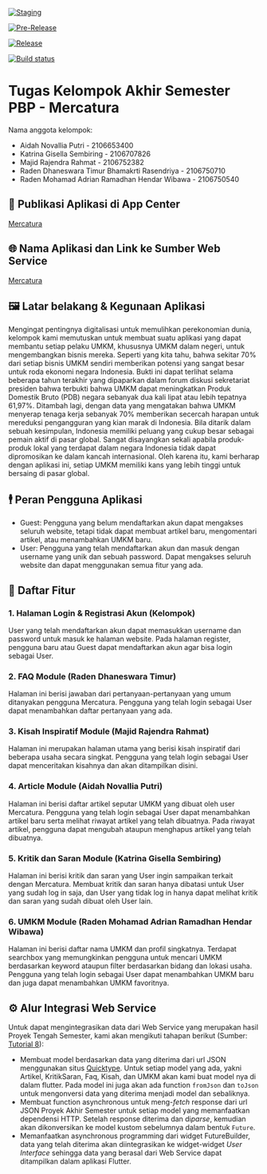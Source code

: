 [![Staging](https://github.com/AdrianRamadhan27/mercatura_mobile/actions/workflows/staging.yml/badge.svg?branch=staging)](https://github.com/AdrianRamadhan27/mercatura_mobile/actions/workflows/staging.yml)

[![Pre-Release](https://github.com/AdrianRamadhan27/mercatura_mobile/actions/workflows/pre-release.yml/badge.svg?branch=staging)](https://github.com/AdrianRamadhan27/mercatura_mobile/actions/workflows/pre-release.yml)

[![Release](https://github.com/AdrianRamadhan27/mercatura_mobile/actions/workflows/release.yml/badge.svg?branch=main)](https://github.com/AdrianRamadhan27/mercatura_mobile/actions/workflows/release.yml)

[![Build status](https://build.appcenter.ms/v0.1/apps/bd9aa5e5-8f5a-463b-9eb5-a901b274c59b/branches/main/badge)](https://appcenter.ms)

# Tugas Kelompok Akhir Semester PBP - Mercatura

Nama anggota kelompok:
- Aidah Novallia Putri - 2106653400
- Katrina Gisella Sembiring - 2106707826
- Majid Rajendra Rahmat - 2106752382
- Raden Dhaneswara Timur Bhamakrti Rasendriya - 2106750710
- Raden Mohamad Adrian Ramadhan Hendar Wibawa - 2106750540

## 📱 Publikasi Aplikasi di App Center
[Mercatura](https://install.appcenter.ms/orgs/mercatura_mobile/apps/mercatura/distribution_groups/public)

## 🌐 Nama Aplikasi dan Link ke Sumber Web Service
[Mercatura](https://mercatura-id.up.railway.app)


## 🖼 Latar belakang & Kegunaan Aplikasi
Mengingat pentingnya digitalisasi untuk memulihkan perekonomian dunia, kelompok kami memutuskan untuk membuat suatu aplikasi yang dapat membantu setiap pelaku UMKM, khususnya UMKM dalam negeri, untuk mengembangkan bisnis mereka. Seperti yang kita tahu, bahwa sekitar 70% dari setiap bisnis UMKM sendiri memberikan potensi yang sangat besar untuk roda ekonomi negara Indonesia. Bukti ini dapat terlihat selama beberapa tahun terakhir yang dipaparkan dalam forum diskusi sekretariat presiden bahwa terbukti bahwa UMKM dapat meningkatkan Produk Domestik Bruto (PDB) negara sebanyak dua kali lipat atau lebih tepatnya 61,97%. Ditambah lagi, dengan data yang mengatakan bahwa UMKM menyerap tenaga kerja sebanyak 70% memberikan secercah harapan untuk mereduksi pengangguran yang kian marak di Indonesia. Bila ditarik dalam sebuah kesimpulan, Indonesia memiliki peluang yang cukup besar sebagai pemain aktif di pasar global. Sangat disayangkan sekali apabila produk-produk lokal yang terdapat dalam negara Indonesia tidak dapat dipromosikan ke dalam kancah internasional. Oleh karena itu, kami berharap dengan aplikasi ini, setiap UMKM memiliki kans yang lebih tinggi  untuk bersaing di pasar global. 


## 🕴 Peran Pengguna Aplikasi
- Guest: Pengguna yang belum mendaftarkan akun dapat mengakses seluruh website, tetapi tidak dapat membuat artikel baru, mengomentari artikel, atau menambahkan UMKM baru.
- User: Pengguna yang telah mendaftarkan akun dan masuk dengan username yang unik dan sebuah password. Dapat mengakses seluruh website dan dapat menggunakan semua fitur yang ada.


## 📲 Daftar Fitur

### 1. Halaman Login & Registrasi Akun (Kelompok)
User yang telah mendaftarkan akun dapat memasukkan username dan password untuk masuk ke halaman website. Pada halaman register, pengguna baru atau Guest dapat mendaftarkan akun agar bisa login sebagai User.

### 2. FAQ Module (Raden Dhaneswara Timur)
Halaman ini berisi jawaban dari pertanyaan-pertanyaan yang umum ditanyakan pengguna Mercatura. Pengguna yang telah login sebagai User dapat menambahkan daftar pertanyaan yang ada.

### 3. Kisah Inspiratif Module (Majid Rajendra Rahmat)
Halaman ini merupakan halaman utama yang berisi kisah inspiratif dari beberapa usaha secara singkat. Pengguna yang telah login sebagai User dapat menceritakan kisahnya dan akan ditampilkan disini. 

### 4. Article Module (Aidah Novallia Putri)
Halaman ini berisi daftar artikel seputar UMKM yang dibuat oleh user Mercatura. Pengguna yang telah login sebagai User dapat menambahkan artikel baru serta melihat riwayat artikel yang telah dibuatnya. Pada riwayat artikel, pengguna dapat mengubah ataupun menghapus artikel yang telah dibuatnya.

### 5. Kritik dan Saran Module (Katrina Gisella Sembiring)
Halaman ini berisi kritik dan saran yang User ingin sampaikan terkait dengan Mercatura. Membuat kritik dan saran hanya dibatasi untuk User yang sudah log in saja, dan User yang tidak log in hanya dapat melihat kritik dan saran yang sudah dibuat oleh User lain.

### 6. UMKM Module (Raden Mohamad Adrian Ramadhan Hendar Wibawa)
Halaman ini berisi daftar nama UMKM dan profil singkatnya. Terdapat searchbox yang memungkinkan pengguna untuk mencari UMKM berdasarkan keyword ataupun filter berdasarkan bidang dan lokasi usaha. Pengguna yang telah login sebagai User dapat menambahkan UMKM baru dan juga dapat menambahkan UMKM favoritnya. 


## ⚙ Alur Integrasi Web Service
Untuk dapat mengintegrasikan data dari Web Service yang merupakan hasil Proyek Tengah Semester, kami akan mengikuti tahapan berikut (Sumber: [Tutorial 8](https://pbp-fasilkom-ui.github.io/ganjil-2023/assignments/tutorial/tutorial-8#tutorial-menambahkan-dependensi-http)):
- Membuat model berdasarkan data yang diterima dari url JSON menggunakan situs [Quicktype](https://app.quicktype.io/). Untuk setiap model yang ada, yakni Artikel, KritikSaran, Faq, Kisah, dan UMKM akan kami buat model nya di dalam flutter. Pada model ini juga akan ada function `fromJson` dan `toJson` untuk mengonversi data yang diterima menjadi model dan sebaliknya.
- Membuat function asynchronous untuk meng-*fetch* response dari url JSON Proyek Akhir Semester untuk setiap model yang memanfaatkan dependensi HTTP. Setelah response diterima dan di*parse*, kemudian akan dikonversikan ke model kustom sebelumnya dalam bentuk `Future`.
- Memanfaatkan asynchronous programming dari widget FutureBuilder, data yang telah diterima akan diintegrasikan ke widget-widget *User Interface* sehingga data yang berasal dari Web Service dapat ditampilkan dalam aplikasi Flutter. 

